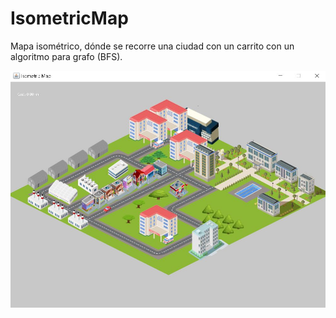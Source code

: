 # IsometricMap
Mapa isométrico, dónde se recorre una ciudad con un carrito con un algoritmo para grafo (BFS).

![alt text](https://github.com/lvm3632/IsometricMap/blob/master/IsometricMap.JPG?raw=true)
